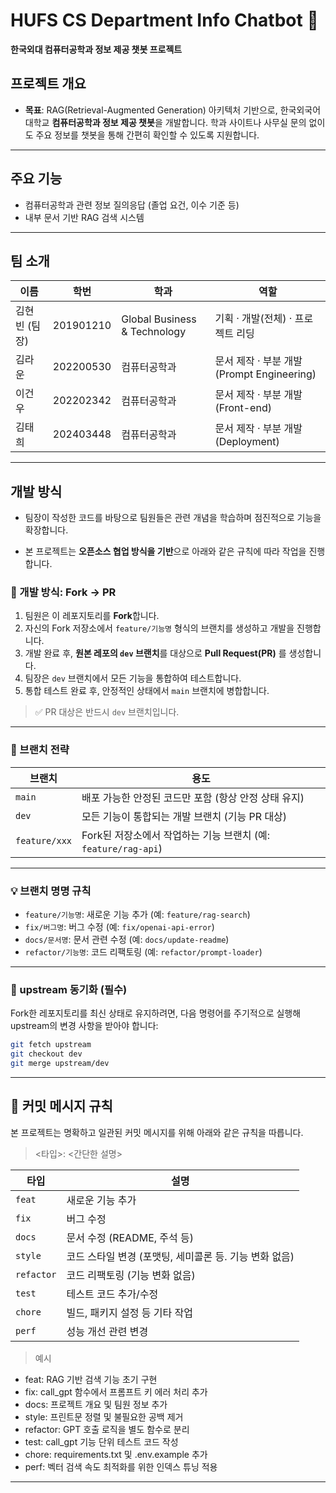 # HUFS CS Department Info Chatbot 🤖

**한국외대 컴퓨터공학과 정보 제공 챗봇 프로젝트**

## 프로젝트 개요

- **목표**: RAG(Retrieval-Augmented Generation) 아키텍처 기반으로, 한국외국어대학교 **컴퓨터공학과 정보 제공 챗봇**을 개발합니다. 학과 사이트나 사무실 문의 없이도 주요 정보를 챗봇을 통해 간편히 확인할 수 있도록 지원합니다.

---

## 주요 기능

- 컴퓨터공학과 관련 정보 질의응답 (졸업 요건, 이수 기준 등)
- 내부 문서 기반 RAG 검색 시스템

---

## 팀 소개

| 이름 | 학번 | 학과 | 역할 |
|------|------|------|------|
| 김현빈 (팀장) | 201901210 | Global Business & Technology | 기획 · 개발(전체) · 프로젝트 리딩 |
| 김라운 | 202200530 | 컴퓨터공학과 | 문서 제작 · 부분 개발(Prompt Engineering) |
| 이건우 | 202202342 | 컴퓨터공학과 | 문서 제작 · 부분 개발(Front-end) |
| 김태희 | 202403448 | 컴퓨터공학과 | 문서 제작 · 부분 개발(Deployment) |

---

## 개발 방식

- 팀장이 작성한 코드를 바탕으로 팀원들은 관련 개념을 학습하며 점진적으로 기능을 확장합니다.

- 본 프로젝트는 **오픈소스 협업 방식을 기반**으로 아래와 같은 규칙에 따라 작업을 진행합니다.

### 📁 개발 방식: Fork → PR

1. 팀원은 이 레포지토리를 **Fork**합니다.
2. 자신의 Fork 저장소에서 `feature/기능명` 형식의 브랜치를 생성하고 개발을 진행합니다.
3. 개발 완료 후, **원본 레포의 `dev` 브랜치**를 대상으로 **Pull Request(PR)** 를 생성합니다.
4. 팀장은 `dev` 브랜치에서 모든 기능을 통합하여 테스트합니다.
5. 통합 테스트 완료 후, 안정적인 상태에서 `main` 브랜치에 병합합니다.

> ✅ PR 대상은 반드시 `dev` 브랜치입니다.

---

### 🌿 브랜치 전략

| 브랜치 | 용도 |
|--------|------|
| `main` | 배포 가능한 안정된 코드만 포함 (항상 안정 상태 유지) |
| `dev`  | 모든 기능이 통합되는 개발 브랜치 (기능 PR 대상) |
| `feature/xxx` | Fork된 저장소에서 작업하는 기능 브랜치 (예: `feature/rag-api`) |

---

### 💡 브랜치 명명 규칙

- `feature/기능명`: 새로운 기능 추가 (예: `feature/rag-search`)
- `fix/버그명`: 버그 수정 (예: `fix/openai-api-error`)
- `docs/문서명`: 문서 관련 수정 (예: `docs/update-readme`)
- `refactor/기능명`: 코드 리팩토링 (예: `refactor/prompt-loader`)

---

### 🔄 upstream 동기화 (필수)

Fork한 레포지토리를 최신 상태로 유지하려면, 다음 명령어를 주기적으로 실행해 upstream의 변경 사항을 받아야 합니다:

```bash
git fetch upstream
git checkout dev
git merge upstream/dev
```

---

## 🧾 커밋 메시지 규칙

본 프로젝트는 명확하고 일관된 커밋 메시지를 위해 아래와 같은 규칙을 따릅니다.

> <타입>: <간단한 설명>

| 타입 | 설명 |
|------|------|
| `feat` | 새로운 기능 추가 |
| `fix` | 버그 수정 |
| `docs` | 문서 수정 (README, 주석 등) |
| `style` | 코드 스타일 변경 (포맷팅, 세미콜론 등. 기능 변화 없음) |
| `refactor` | 코드 리팩토링 (기능 변화 없음) |
| `test` | 테스트 코드 추가/수정 |
| `chore` | 빌드, 패키지 설정 등 기타 작업 |
| `perf` | 성능 개선 관련 변경 |

> 예시 

- feat: RAG 기반 검색 기능 초기 구현  
- fix: call_gpt 함수에서 프롬프트 키 에러 처리 추가  
- docs: 프로젝트 개요 및 팀원 정보 추가  
- style: 프린트문 정렬 및 불필요한 공백 제거  
- refactor: GPT 호출 로직을 별도 함수로 분리  
- test: call_gpt 기능 단위 테스트 코드 작성  
- chore: requirements.txt 및 .env.example 추가  
- perf: 벡터 검색 속도 최적화를 위한 인덱스 튜닝 적용  
---
